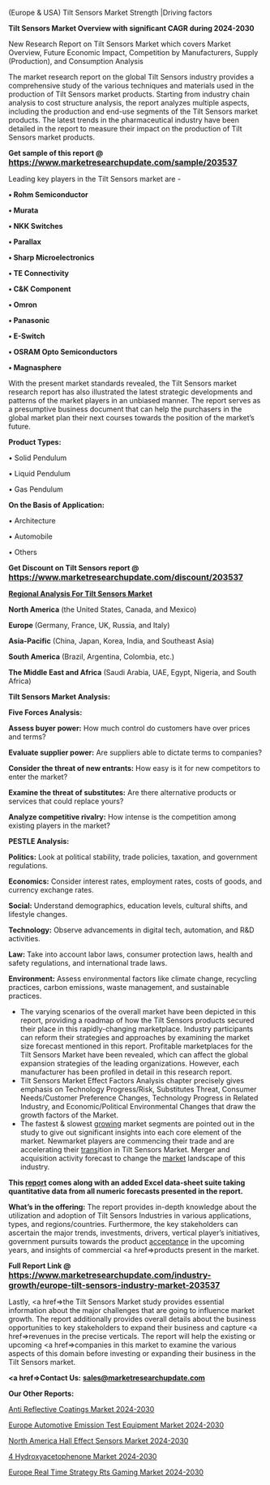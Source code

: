  (Europe & USA) Tilt Sensors Market Strength |Driving factors

<strong>Tilt Sensors Market Overview with significant CAGR during 2024-2030</strong>

New Research Report on Tilt Sensors Market which covers Market Overview, Future Economic Impact, Competition by Manufacturers, Supply (Production), and Consumption Analysis

The market research report on the global Tilt Sensors industry provides a comprehensive study of the various techniques and materials used in the production of Tilt Sensors market products. Starting from industry chain analysis to cost structure analysis, the report analyzes multiple aspects, including the production and end-use segments of the Tilt Sensors market products. The latest trends in the pharmaceutical industry have been detailed in the report to measure their impact on the production of Tilt Sensors market products.

<strong>Get sample of this report @ <a href=https://www.marketresearchupdate.com/sample/203537><font size=3 color=#0000ff>https://www.marketresearchupdate.com/sample/203537</font></a></strong>

Leading key players in the Tilt Sensors market are -

<strong>• Rohm Semiconductor

• Murata

• NKK Switches

• Parallax

• Sharp Microelectronics

• TE Connectivity

• C&K Component

• Omron

• Panasonic

• E-Switch

• OSRAM Opto Semiconductors

• Magnasphere</strong>

With the present market standards revealed, the Tilt Sensors market research report has also illustrated the latest strategic developments and patterns of the market players in an unbiased manner. The report serves as a presumptive business document that can help the purchasers in the global market plan their next courses towards the position of the market’s future.

<strong>Product Types:</strong>

• Solid Pendulum

• Liquid Pendulum

• Gas Pendulum

<strong>On the Basis of Application:</strong>

• Architecture

• Automobile

• Others

<strong>Get Discount on Tilt Sensors report @ <a href=https://www.marketresearchupdate.com/discount/203537><font size=3 color=#0000ff>https://www.marketresearchupdate.com/discount/203537</font></a></strong>

<strong><u><b>Regional Analysis For Tilt Sensors Market</b></u></strong>

<strong><b>North America</b></strong> (the United States, Canada, and Mexico)

<strong><b>Europe </b></strong>(Germany, France, UK, Russia, and Italy)

<strong><b>Asia-Pacific</b></strong> (China, Japan, Korea, India, and Southeast Asia)

<strong><b>South America</b></strong> (Brazil, Argentina, Colombia, etc.)

<strong><b>The Middle East and Africa</b></strong> (Saudi Arabia, UAE, Egypt, Nigeria, and South Africa)

<strong>Tilt Sensors Market Analysis:</strong>

<strong>Five Forces Analysis:</strong>

<strong>Assess buyer power:</strong> How much control do customers have over prices and terms?

<strong>Evaluate supplier power:</strong> Are suppliers able to dictate terms to companies?

<strong>Consider the threat of new entrants:</strong> How easy is it for new competitors to enter the market?

<strong>Examine the threat of substitutes:</strong> Are there alternative products or services that could replace yours?

<strong>Analyze competitive rivalry:</strong> How intense is the competition among existing players in the market?

<strong>PESTLE Analysis:</strong>

<strong>Politics:</strong> Look at political stability, trade policies, taxation, and government regulations.

<strong>Economics:</strong> Consider interest rates, employment rates, costs of goods, and currency exchange rates.

<strong>Social:</strong> Understand demographics, education levels, cultural shifts, and lifestyle changes.

<strong>Technology:</strong> Observe advancements in digital tech, automation, and R&D activities.

<strong>Law:</strong> Take into account labor laws, consumer protection laws, health and safety regulations, and international trade laws.

<strong>Environment:</strong> Assess environmental factors like climate change, recycling practices, carbon emissions, waste management, and sustainable practices.

<ul>
  <li>The varying scenarios of the overall market have been depicted in this report, providing a roadmap of how the Tilt Sensors products secured their place in this rapidly-changing marketplace. Industry participants can reform their strategies and approaches by examining the market size forecast mentioned in this report. Profitable marketplaces for the Tilt Sensors Market have been revealed, which can affect the global expansion strategies of the leading organizations. However, each manufacturer has been profiled in detail in this research report.</li>
  <li>Tilt Sensors Market Effect Factors Analysis chapter precisely gives emphasis on Technology Progress/Risk, Substitutes Threat, Consumer Needs/Customer Preference Changes, Technology Progress in Related Industry, and Economic/Political Environmental Changes that draw the growth factors of the Market.</li>
  <li>The fastest &amp; slowest <a href=ASDF991299>growing</a> market segments are pointed out in the study to give out significant insights into each core element of the market. Newmarket players are commencing their trade and are accelerating their <a href=>trans</a>ition in Tilt Sensors Market. Merger and acquisition activity forecast to change the <a href=>market</a> landscape of this industry.</li>
</ul>
<strong>This <a href=>report</a> comes along with an added Excel data-sheet suite taking quantitative data from all numeric forecasts presented in the report.</strong>

<strong>What’s in the offering:</strong> The report provides in-depth knowledge about the utilization and adoption of Tilt Sensors Industries in various applications, types, and regions/countries. Furthermore, the key stakeholders can ascertain the major trends, investments, drivers, vertical player’s initiatives, government pursuits towards the product <a href=ASDF881288>acceptance</a> in the upcoming years, and insights of commercial <a href=>products</a> present in the market.

<strong>Full Report Link @ <a href=https://www.marketresearchupdate.com/industry-growth/europe-tilt-sensors-industry-market-203537><font size=3 color=#0000ff>https://www.marketresearchupdate.com/industry-growth/europe-tilt-sensors-industry-market-203537</font></a></strong>

Lastly, <a href=>the</a> Tilt Sensors Market study provides essential information about the major challenges that are going to influence market growth. The report additionally provides overall details about the business opportunities to key stakeholders to expand their business and capture <a href=>revenues</a> in the precise verticals. The report will help the existing or upcoming <a href=>companies</a> in this market to examine the various aspects of this domain before investing or expanding their business in the Tilt Sensors market.

<strong><a href=><strong>Contact Us:</strong></a></strong>
<strong>sales@marketresearchupdate.com</strong>

<strong>Our Other Reports:</strong>

<a href=https://www.linkedin.com/pulse/anti-reflective-coatings-market-demand-future>Anti Reflective Coatings Market 2024-2030</a>

<a href=https://www.linkedin.com/pulse/europe-automotive-emission-test-equipment-market-size>Europe Automotive Emission Test Equipment Market 2024-2030</a>

<a href=https://www.linkedin.com/pulse/north-america-hall-effect-sensors-market>North America Hall Effect Sensors Market 2024-2030</a>

<a href=https://www.linkedin.com/pulse/4-hydroxyacetophenone-market-2023-2029-explained-ggflf/>4 Hydroxyacetophenone Market 2024-2030</a>

<a href=https://www.linkedin.com/pulse/europe-real-time-strategy-rts-gaming-market-nuqvf/>Europe Real Time Strategy Rts Gaming Market 2024-2030</a>

